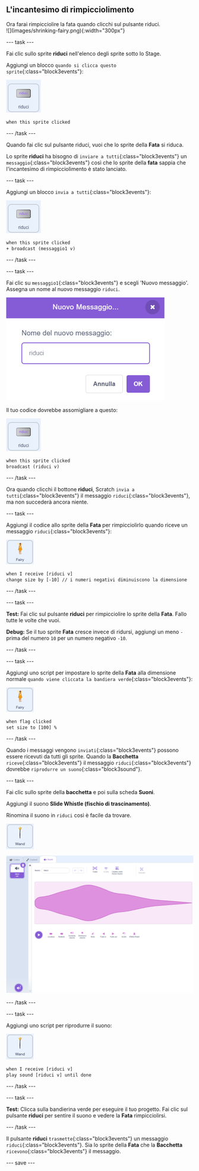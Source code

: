 ## L'incantesimo di rimpicciolimento

<div style="display: flex; flex-wrap: wrap">
<div style="flex-basis: 200px; flex-grow: 1; margin-right: 15px;">
Ora farai rimpicciolire la fata quando clicchi sul pulsante riduci.
</div>
<div>
![](images/shrinking-fairy.png){:width="300px"}
</div>
</div>

--- task ---

Fai clic sullo sprite **riduci** nell'elenco degli sprite sotto lo Stage.

Aggiungi un blocco `quando si clicca questo sprite`{:class="block3events"}:

![](images/shrink-icon.png)

```blocks3
when this sprite clicked
```

--- /task ---

Quando fai clic sul pulsante riduci, vuoi che lo sprite della **Fata** si riduca.

Lo sprite **riduci** ha bisogno di `inviare a tutti`{:class="block3events"} un `messaggio`{:class="block3events"} così che lo sprite della **fata** sappia che l'incantesimo di rimpicciolimento è stato lanciato.

--- task ---

Aggiungi un blocco `invia a tutti`{:class="block3events"}:

![](images/shrink-icon.png)

```blocks3
when this sprite clicked
+ broadcast (messaggio1 v)
```

--- /task ---

--- task ---

Fai clic su `messaggio1`{:class="block3events"} e scegli 'Nuovo messaggio'. Assegna un nome al nuovo messaggio `riduci`.

![Nuova finestra di dialogo del messaggio con riduci inserito.](images/new-message.png)

Il tuo codice dovrebbe assomigliare a questo:

![](images/shrink-icon.png)

```blocks3
when this sprite clicked
broadcast (riduci v)
```

--- /task ---

Ora quando clicchi il bottone **riduci**, Scratch `invia a tutti`{:class="block3events"} il messaggio `riduci`{:class="block3events"}, ma non succederà ancora niente.

--- task ---

Aggiungi il codice allo sprite della **Fata** per rimpicciolirlo quando riceve un messaggio `riduci`{:class="block3events"}:

![](images/fairy-icon.png)

```blocks3
when I receive [riduci v]
change size by [-10] // i numeri negativi diminuiscono la dimensione
```

--- /task ---

--- task ---

**Test:** Fai clic sul pulsante **riduci** per rimpicciolire lo sprite della **Fata**. Fallo tutte le volte che vuoi.

**Debug:** Se il tuo sprite **Fata** cresce invece di ridursi, aggiungi un meno `-` prima del numero `10` per un numero negativo `-10`.

--- /task ---

--- task ---

Aggiungi uno script per impostare lo sprite della **Fata** alla dimensione normale `quando viene cliccata la bandiera verde`{:class="block3events"}:

![](images/fairy-icon.png)

```blocks3
when flag clicked
set size to [100] %
```

--- /task ---

Quando i messaggi vengono `inviati`{:class="block3events"} possono essere ricevuti da tutti gli sprite. Quando la **Bacchetta** `riceve`{:class="block3events"} il messaggio `riduci`{:class="block3events"} dovrebbe `riprodurre un suono`{:class="block3sound"}.

--- task ---

Fai clic sullo sprite della **bacchetta** e poi sulla scheda **Suoni**.

Aggiungi il suono **Slide Whistle (fischio di trascinamento)**.

Rinomina il suono in `riduci` così è facile da trovare.

![](images/wand-sprite-icon.png)

![La scheda Suoni con l'aggiunta del fischio è stata rinominata in "riduci" nella schermata proprietà Suono.](images/slide-whistle.png)

--- /task ---

--- task ---

Aggiungi uno script per riprodurre il suono:

![](images/wand-sprite-icon.png)

```blocks3
when I receive [riduci v]
play sound [riduci v] until done

```

--- /task ---

--- task ---

**Test:** Clicca sulla bandierina verde per eseguire il tuo progetto. Fai clic sul pulsante **riduci** per sentire il suono e vedere la **Fata** rimpicciolirsi.

--- /task ---

Il pulsante **riduci** `trasmette`{:class="block3events"} un messaggio `riduci`{:class="block3events"}. Sia lo sprite della **Fata** che la **Bacchetta** `ricevono`{:class="block3events"} il messaggio.

--- save ---
